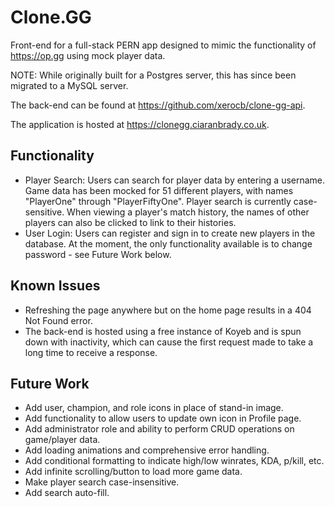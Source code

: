 # Clone.GG

Front-end for a full-stack PERN app designed to mimic the functionality of https://op.gg using mock player data.

NOTE: While originally built for a Postgres server, this has since been migrated to a MySQL server.

The back-end can be found at https://github.com/xerocb/clone-gg-api.

The application is hosted at https://clonegg.ciaranbrady.co.uk.

## Functionality

- Player Search: Users can search for player data by entering a username. Game data has been mocked for 51 different players, with names "PlayerOne" through "PlayerFiftyOne". Player search is currently case-sensitive. When viewing a player's match history, the names of other players can also be clicked to link to their histories.
- User Login: Users can register and sign in to create new players in the database. At the moment, the only functionality available is to change password - see Future Work below.

## Known Issues

- Refreshing the page anywhere but on the home page results in a 404 Not Found error.
- The back-end is hosted using a free instance of Koyeb and is spun down with inactivity, which can cause the first request made to take a long time to receive a response.

## Future Work

- Add user, champion, and role icons in place of stand-in image.
- Add functionality to allow users to update own icon in Profile page.
- Add administrator role and ability to perform CRUD operations on game/player data.
- Add loading animations and comprehensive error handling.
- Add conditional formatting to indicate high/low winrates, KDA, p/kill, etc.
- Add infinite scrolling/button to load more game data.
- Make player search case-insensitive.
- Add search auto-fill.
